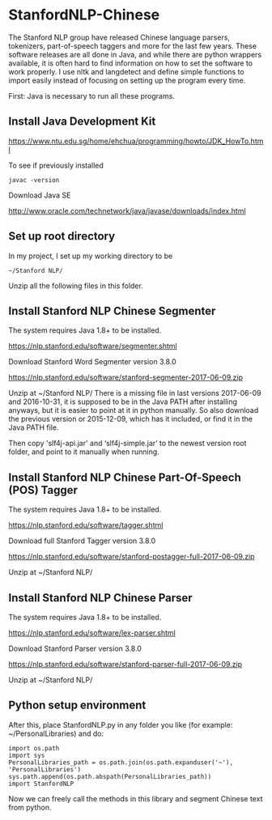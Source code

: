 # StanfordNLP-Chinese

The Stanford NLP group have released Chinese language parsers, tokenizers, part-of-speech taggers and more for the last few years. These software releases are all done in Java, and while there are python wrappers available, it is often hard to find information on how to set the software to work properly.
I use nltk and langdetect and define simple functions to import easily instead of focusing on setting up the program every time.

First: Java is necessary to run all these programs.

## Install Java Development Kit

https://www.ntu.edu.sg/home/ehchua/programming/howto/JDK_HowTo.html 

To see if previously installed

`javac -version`

Download Java SE

http://www.oracle.com/technetwork/java/javase/downloads/index.html

## Set up root directory

In my project, I set up my working directory to be

`~/Stanford NLP/`

Unzip all the following files in this folder.

## Install Stanford NLP Chinese Segmenter

The system requires Java 1.8+ to be installed.

https://nlp.stanford.edu/software/segmenter.shtml

Download Stanford Word Segmenter version 3.8.0

https://nlp.stanford.edu/software/stanford-segmenter-2017-06-09.zip

Unzip at ~/Stanford NLP/
There is a missing file in last versions 2017-06-09 and 2016-10-31, it is supposed to be in the Java PATH after installing anyways, but it is easier to point at it in python manually.
So also download the previous version or 2015-12-09, which has it included, or find it in the Java PATH file.

Then copy 'slf4j-api.jar' and ‘slf4j-simple.jar’ to the newest version root folder, and point to it manually when running.

## Install Stanford NLP Chinese Part-Of-Speech (POS) Tagger

The system requires Java 1.8+ to be installed.

https://nlp.stanford.edu/software/tagger.shtml

Download full Stanford Tagger version 3.8.0

https://nlp.stanford.edu/software/stanford-postagger-full-2017-06-09.zip

Unzip at ~/Stanford NLP/

## Install Stanford NLP Chinese Parser

The system requires Java 1.8+ to be installed.

https://nlp.stanford.edu/software/lex-parser.shtml 

Download Stanford Parser version 3.8.0

https://nlp.stanford.edu/software/stanford-parser-full-2017-06-09.zip 

Unzip at ~/Stanford NLP/

## Python setup environment

After this, place StanfordNLP.py in any folder you like (for example: ~/PersonalLibraries) and do:

```
import os.path
import sys
PersonalLibraries_path = os.path.join(os.path.expanduser('~'), 'PersonalLibraries')
sys.path.append(os.path.abspath(PersonalLibraries_path))
import StanfordNLP
```
 
Now we can freely call the methods in this library and segment Chinese text from python.
